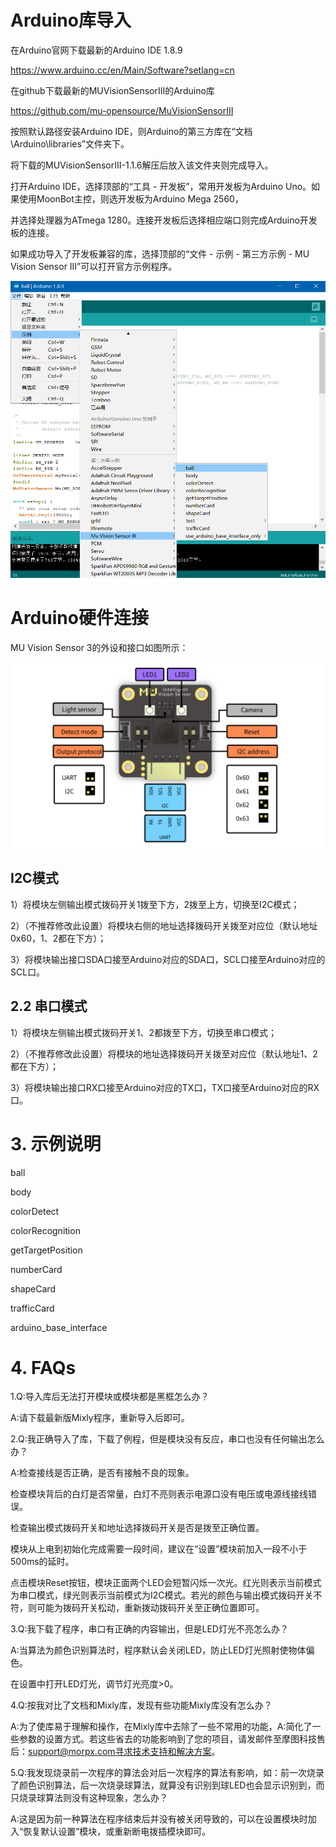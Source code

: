 # Arduino库导入

在Arduino官网下载最新的Arduino IDE 1.8.9

<https://www.arduino.cc/en/Main/Software?setlang=cn>

在github下载最新的MUVisionSensorIII的Arduino库

<https://github.com/mu-opensource/MuVisionSensorIII>

按照默认路径安装Arduino IDE，则Arduino的第三方库在“文档\Arduino\libraries”文件夹下。

将下载的MUVisionSensorIII-1.1.6解压后放入该文件夹则完成导入。

打开Arduino IDE，选择顶部的“工具 - 开发板”，常用开发板为Arduino Uno。如果使用MoonBot主控，则选开发板为Arduino Mega 2560，

并选择处理器为ATmega 1280。连接开发板后选择相应端口则完成Arduino开发板的连接。

如果成功导入了开发板兼容的库，选择顶部的“文件 - 示例 - 第三方示例 - MU Vision Sensor III”可以打开官方示例程序。

![](./images/MUVS3_Arduino_library_cn.png)

# Arduino硬件连接

MU Vision Sensor 3的外设和接口如图所示：

![](./images/MUVS3_pinout.png)

## I2C模式

1）将模块左侧输出模式拨码开关1拨至下方，2拨至上方，切换至I2C模式；

2）（不推荐修改此设置）将模块右侧的地址选择拨码开关拨至对应位（默认地址0x60，1、2都在下方）；

3）将模块输出接口SDA口接至Arduino对应的SDA口，SCL口接至Arduino对应的SCL口。

## 2.2 串口模式

1）将模块左侧输出模式拨码开关1、2都拨至下方，切换至串口模式；

2）（不推荐修改此设置）将模块的地址选择拨码开关拨至对应位（默认地址1、2都在下方）；

3）将模块输出接口RX口接至Arduino对应的TX口，TX口接至Arduino对应的RX口。

# 3. 示例说明

ball

body

colorDetect

colorRecognition

getTargetPosition

numberCard

shapeCard

trafficCard

arduino_base_interface

# 4. FAQs

1.Q:导入库后无法打开模块或模块都是黑框怎么办？

A:请下载最新版Mixly程序，重新导入后即可。

2.Q:我正确导入了库，下载了例程，但是模块没有反应，串口也没有任何输出怎么办？

A:检查接线是否正确，是否有接触不良的现象。

检查模块背后的白灯是否常量，白灯不亮则表示电源口没有电压或电源线接线错误。

检查输出模式拨码开关和地址选择拨码开关是否是拨至正确位置。

模块从上电到初始化完成需要一段时间，建议在“设置”模块前加入一段不小于500ms的延时。

点击模块Reset按钮，模块正面两个LED会短暂闪烁一次光。红光则表示当前模式为串口模式，绿光则表示当前模式为I2C模式。若光的颜色与输出模式拨码开关不符，则可能为拨码开关松动，重新拨动拨码开关至正确位置即可。

3.Q:我下载了程序，串口有正确的内容输出，但是LED灯光不亮怎么办？

A:当算法为颜色识别算法时，程序默认会关闭LED，防止LED灯光照射使物体偏色。

在设置中打开LED灯光，调节灯光亮度>0。

4.Q:按我对比了文档和Mixly库，发现有些功能Mixly库没有怎么办？

A:为了使库易于理解和操作，在Mixly库中去除了一些不常用的功能，A:简化了一些参数的设置方式。若这些省去的功能影响到了您的项目，请发邮件至摩图科技售后：support@morpx.com寻求技术支持和解决方案。

5.Q:我发现烧录前一次程序的算法会对后一次程序的算法有影响，如：前一次烧录了颜色识别算法，后一次烧录球算法，就算没有识别到球LED也会显示识别到，而只烧录球算法则没有这种现象，怎么办？

A:这是因为前一种算法在程序结束后并没有被关闭导致的，可以在设置模块时加入“恢复默认设置”模块，或重新断电拨插模块即可。

